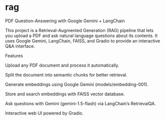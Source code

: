 # rag
PDF Question-Answering with Google Gemini + LangChain

This project is a Retrieval-Augmented Generation (RAG) pipeline that lets you upload a PDF and ask natural language questions about its contents. It uses Google Gemini, LangChain, FAISS, and Gradio to provide an interactive Q&A interface.

Features

Upload any PDF document and process it automatically.

Split the document into semantic chunks for better retrieval.

Generate embeddings using Google Gemini (models/embedding-001).

Store and search embeddings with FAISS vector database.

Ask questions with Gemini (gemini-1.5-flash) via LangChain’s RetrievalQA.

Interactive web UI powered by Gradio.
